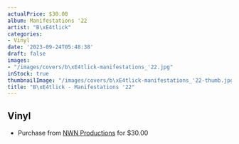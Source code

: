 ```yaml
---
actualPrice: $30.00
album: Manifestations '22
artist: "B\xE4tlick"
categories:
- Vinyl
date: '2023-09-24T05:48:38'
draft: false
images:
- "/images/covers/b\xE4tlick-manifestations_'22.jpg"
inStock: true
thumbnailImage: "/images/covers/b\xE4tlick-manifestations_'22-thumb.jpg"
title: "B\xE4tlick - Manifestations '22"
---
```


## Vinyl
* Purchase from [NWN Productions](http://shop.nwnprod.com/index.php?route=product/product&path=75&product_id=36294&sort=pd.name&order=ASC) for $30.00
